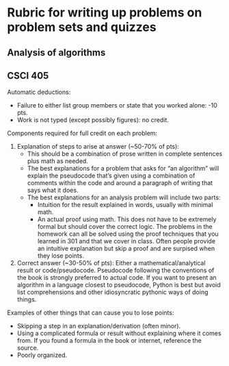 # Rubric for writing up problems on problem sets and quizzes

## Analysis of algorithms

## CSCI 405

Automatic deductions: 

- Failure to either list group members or state that you worked alone: -10 pts.
- Work is not typed (except possibly figures): no credit.

Components required for full credit on each problem: 

1. Explanation of steps to arise at answer (~50-70% of pts):
    - This should be a combination of prose written in complete sentences plus math as needed.
    - The best explanations for a problem that asks for “an algorithm” will explain the pseudocode that’s given using a combination of comments within the code and around a paragraph of writing that says what it does.
    - The best explanations for an analysis problem will include two parts:
        - Intuition for the result explained in words, usually with minimal math.
        - An actual proof using math. This does not have to be extremely formal but should cover the correct logic. The problems in the homework can all be solved using the proof techniques that you learned in 301 and that we cover in class. Often people provide an intuitive explanation but skip a proof and are surpised when they lose points.
2. Correct answer (~30-50% of pts): Either a mathematical/analytical result or code/pseudocode. Pseudocode following the conventions of the book is strongly preferred to actual code. If you want to present an algorithm in a language closest to pseudocode, Python is best but avoid list comprehensions and other idiosyncratic pythonic ways of doing things.

 
Examples of other things that can cause you to lose points: 

- Skipping a step in an explanation/derivation (often minor).
- Using a complicated formula or result without explaining where it comes from. If you found a formula in the book or internet, reference the source.
- Poorly organized.

